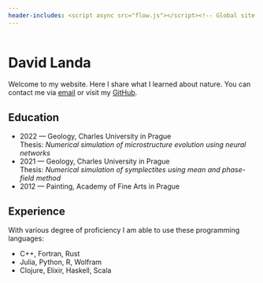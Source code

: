 ```yaml
---
header-includes: <script async src="flow.js"></script><!-- Global site tag (gtag.js) - Google Analytics --><script async src="https://www.googletagmanager.com/gtag/js?id=UA-141722838-1"></script><script>window.dataLayer = window.dataLayer || [];function gtag(){dataLayer.push(arguments);}gtag('js', new Date());gtag('config', 'UA-141722838-1');</script>
---
```


<main>

<header>
</header>

# David Landa

<canvas id="canvas"></canvas>

Welcome to my website. Here I share what I learned about nature. You can contact me via <a href="mailto:david.landa@protonmail.com">email</a> or
visit my <a href="https://github.com/uetoyo/">GitHub</a>.

## Education

- 2022 &mdash; Geology, Charles University in Prague<br />
  Thesis: _Numerical simulation of microstructure evolution using neural networks_
- 2021 &mdash; Geology, Charles University in Prague<br />
  Thesis: _Numerical simulation of symplectites using mean and phase-field method_
- 2012 &mdash; Painting, Academy of Fine Arts in Prague

## Experience

With various degree of proficiency I am able to use these programming languages:

- C++, Fortran, Rust
- Julia, Python, R, Wolfram
- Clojure, Elixir, Haskell, Scala

<footer>
<footer>

</main>
